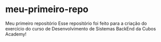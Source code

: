 # meu-primeiro-repo
Meu primeiro repositório
Esse repositório foi feito para a criação do exercício do curso de Desenvolvimento de Sistemas BackEnd da Cubos Academy!


